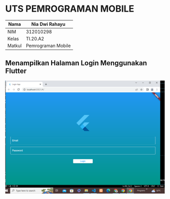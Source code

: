 # UTS PEMROGRAMAN MOBILE

| Nama          | Nia Dwi Rahayu     |
|-------------- | ---------------    |
| NIM           | 312010298          |
| Kelas         | TI.20.A2           |
| Matkul        | Pemrograman Mobile |


## Menampilkan Halaman Login Menggunakan Flutter

![gambar 1](img/ss1.png)